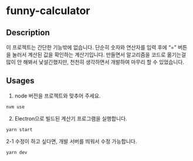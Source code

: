 # funny-calculator

## Description

이 프로젝트는 간단한 기능밖에 없습니다. 단순히 숫자와 연산자를 입력 후에 “=” 버튼을 눌러서 계산된 값을 확인하는 계산기입니다. 만들면서 알고리즘을 코드로 옮기는걸 많이 안 해봐서 낯설긴했지만, 천천히 생각하면서 개발하여 마무리 할 수 있었습니다.

## Usages

1. node 버전을 프로젝트와 맞추어 주세요.

```shell
nvm use
```

2. Electron으로 빌드된 계산기 프로그램을 실행합니다.

```shell
yarn start
```

2-1 수정이 하고 싶다면, 개발 서버를 띄워서 수정 가능합니다.

```shell
yarn dev
```
